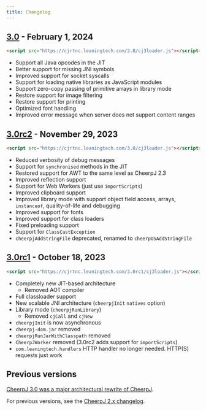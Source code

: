 ```yaml
---
title: Changelog
---
```


## [3.0](/blog/cheerpj-30) - February 1, 2024

```html
<script src="https://cjrtnc.leaningtech.com/3.0/cj3loader.js"></script>
```

- Support all Java opcodes in the JIT
- Better support for missing JNI symbols
- Improved support for socket syscalls
- Support for loading native libraries as JavaScript modules
- Support zero-copy passing of primitive arrays in library mode
- Restore support for image filtering
- Restore support for printing
- Optimized font handling
- Improved error message when server does not support content ranges

## [3.0rc2](/blog/cheerpj-30rc2) - November 29, 2023

```html
<script src="https://cjrtnc.leaningtech.com/3.0/cj3loader.js"></script>
```

- Reduced verbosity of debug messages
- Support for `synchronised` methods in the JIT
- Restored support for AWT to the same level as CheerpJ 2.3
- Improved reflection support
- Support for Web Workers (just use `importScripts`)
- Improved clipboard support
- Improved library mode with support object field access, arrays, `instanceof`, quality-of-life and debugging
- Improved support for fonts
- Improved support for class loaders
- Fixed preloading support
- Support for `ClassCastException`
- `cheerpjAddStringFile` deprecated, renamed to `cheerpOSAddStringFile`

## [3.0rc1](/blog/cheerpj-30rc1) - October 18, 2023

```html
<script src="https://cjrtnc.leaningtech.com/3.0rc1/cj3loader.js"></script>
```

- Completely new JIT-based architecture
  - Removed AOT compiler
- Full classloader support
- New scalable JNI architecture (`cheerpjInit` `natives` option)
- Library mode (`cheerpjRunLibrary`)
  - Removed `cjCall` and `cjNew`
- `cheerpjInit` is now asynchronous
- `cheerpj-dom.jar` removed
- `cheerpjRunJarWithClasspath` removed
- `CheerpJWorker` removed (3.0rc2 adds support for `importScripts`)
- `com.leaningtech.handlers` HTTP handler no longer needed. HTTP(S) requests just work

## Previous versions

[CheerpJ 3.0 was a major architectural rewrite of CheerpJ](/blog/cheerpj-3-deep-dive).

For previous versions, see the [CheerpJ 2.x changelog](/cheerpj2/changelog).
